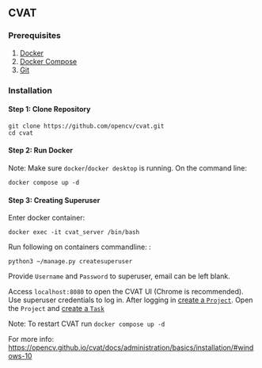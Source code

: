 ## CVAT


### Prerequisites
1. [Docker](https://docs.docker.com/engine/install/)
2. [Docker Compose](https://docs.docker.com/compose/install/)
3. [Git](https://git-scm.com/book/en/v2/Getting-Started-Installing-Git)

### Installation
#### Step 1: Clone Repository
```commandline
git clone https://github.com/opencv/cvat.git
cd cvat
```
#### Step 2: Run Docker
Note: Make sure ```docker```/```docker desktop``` is running.
On the command line:
```commandline
docker compose up -d
```
#### Step 3: Creating Superuser
Enter docker container:
```commandline
docker exec -it cvat_server /bin/bash
```
Run following on containers commandline:
:
```commandline
python3 ~/manage.py createsuperuser
```

Provide ```Username``` and ```Password``` to superuser, email can be left blank.

Access ```localhost:8080``` to open the CVAT UI (Chrome is recommended). Use superuser credentials
to log in. After logging in [create a ```Project```](https://opencv.github.io/cvat/docs/manual/advanced/projects/).
Open the ```Project``` and [create a ```Task```](https://opencv.github.io/cvat/docs/manual/basics/creating_an_annotation_task/)

Note: To restart CVAT run ```docker compose up -d```

For more info: https://opencv.github.io/cvat/docs/administration/basics/installation/#windows-10
